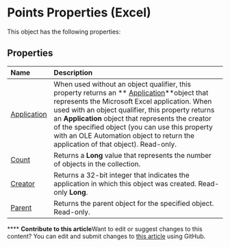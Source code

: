 
# Points Properties (Excel)
This object has the following properties:

## Properties



|**Name**|**Description**|
|:-----|:-----|
| [Application](fff99658-0c49-59a4-30c5-b3b351289248.md)|When used without an object qualifier, this property returns an  ** [Application](19b73597-5cf9-4f56-8227-b5211f657f6f.md)**object that represents the Microsoft Excel application. When used with an object qualifier, this property returns an  **Application** object that represents the creator of the specified object (you can use this property with an OLE Automation object to return the application of that object). Read-only.|
| [Count](de5e00b7-6f41-ee14-45cc-fd9f99754622.md)|Returns a  **Long** value that represents the number of objects in the collection.|
| [Creator](2924d441-34b8-6a19-9591-57a2824248d5.md)|Returns a 32-bit integer that indicates the application in which this object was created. Read-only  **Long**.|
| [Parent](1a8c14b5-60fa-a5f7-3495-b67834bcf643.md)|Returns the parent object for the specified object. Read-only.|

****   **Contribute to this article**Want to edit or suggest changes to this content? You can edit and submit changes to  [this article](https://github.com/jhershey00/VBA_Excel_Test/OpenXMLCon/articles/d72584b0-2461-4ece-a5f7-beecbc856c47.md) using GitHub.

